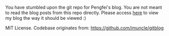 You have stumbled upon the git repo for Pengfei's blog. You are not meant to read the blog posts from this repo directly. Please access [here](https://LL-Pengfei.github.io) to view my blog the way it should be viewed :)

MIT License. Codebase originates from: https://github.com/imuncle/gitblog
